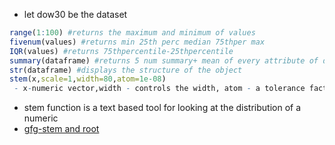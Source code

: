 - let dow30 be the dataset
```R
range(1:100) #returns the maximum and minimum of values
fivenum(values) #returns min 25th perc median 75thper max
IQR(values) #returns 75thpercentile-25thpercentile
summary(dataframe) #returns 5 num summary+ mean of every attribute of df
str(dataframe) #displays the structure of the object
stem(x,scale=1,width=80,atom=1e-08)
 - x-numeric vector,width - controls the width, atom - a tolerance factor
```

- stem function is a text based tool for looking at the distribution of a numeric 
- [gfg-stem and root](https://www.geeksforgeeks.org/r-stem-and-leaf-plots/)
